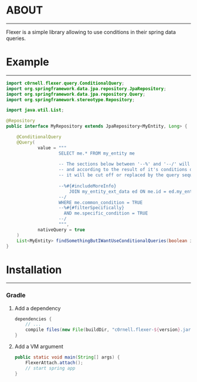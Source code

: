 # ABOUT

-----------

Flexer is a simple library allowing to use conditions in their spring data queries.

# Example

-----------

```java
import c0rnell.flexer.query.ConditionalQuery;
import org.springframework.data.jpa.repository.JpaRepository;
import org.springframework.data.jpa.repository.Query;
import org.springframework.stereotype.Repository;

import java.util.List;

@Repository
public interface MyRepository extends JpaRepository<MyEntity, Long> {

    @ConditionalQuery
    @Query(
            value = """
                    SELECT me.* FROM my_entity me
                    
                    -- The sections below between '--%' and '--/' will be preprocessed by library
                    -- and according to the result of it's conditions defined with SPeL expression
                    -- it will be cut off or replaced by the query sequence inside the structure
                    
                    --%#{#includeMoreInfo}
                        JOIN my_entity_ext_data ed ON me.id = ed.my_entity_id
                    --/
                    WHERE me.common_condition = TRUE
                    --%#{#filterSpecifically}
                      AND me.specific_condition = TRUE
                    --/
                    """,
            nativeQuery = true
    )
    List<MyEntity> findSomethingButIWantUseConditionalQueries(boolean includeMoreInfo, boolean filterSpecifically);
}
```

# Installation

-----------

### Gradle

1. Add a dependency
    ```groovy
    dependencies {
        // ...
        compile files(new File(buildDir, "c0rnell.flexer-${version}.jar"))
    }
    ```
2. Add a VM argument
    ```java
   public static void main(String[] args) {
        FlexerAttach.attach();
        // start spring app
   }
    ```